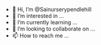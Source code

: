 - 👋 Hi, I’m @Sainurserypendlehill
- 👀 I’m interested in ...
- 🌱 I’m currently learning ...
- 💞️ I’m looking to collaborate on ...
- 📫 How to reach me ...

<!---
Sainurserypendlehill/Sainurserypendlehill is a ✨ special ✨ repository because its `README.md` (this file) appears on your GitHub profile.
You can click the Preview link to take a look at your changes.
--->
